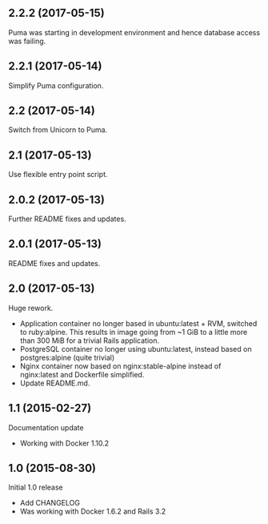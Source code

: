 ## 2.2.2 (2017-05-15)

Puma was starting in development environment and hence database access
was failing.

## 2.2.1 (2017-05-14)

Simplify Puma configuration.

## 2.2 (2017-05-14)

Switch from Unicorn to Puma.

## 2.1 (2017-05-13)

Use flexible entry point script.

## 2.0.2 (2017-05-13)

Further README fixes and updates.

## 2.0.1 (2017-05-13)

README fixes and updates.

## 2.0 (2017-05-13)

Huge rework.

  - Application container no longer based in ubuntu:latest + RVM,
    switched to ruby:alpine. This results in image going from
    ~1 GiB to a little more than 300 MiB for a trivial Rails
    application.
  - PostgreSQL container no longer using ubuntu:latest, instead
    based on postgres:alpine (quite trivial)
  - Nginx container now based on nginx:stable-alpine instead of
    nginx:latest and Dockerfile simplified.
  - Update README.md.

## 1.1 (2015-02-27)

Documentation update

  - Working with Docker 1.10.2

## 1.0 (2015-08-30)

Initial 1.0 release

  - Add CHANGELOG
  - Was working with Docker 1.6.2 and Rails 3.2
